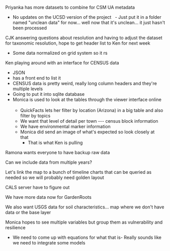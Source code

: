 Priyanka has more datasets to combine for CSM UA metadata   

  - No updates on the UCSD version of the project
  - Just put it in a folder named "unclean data" for now... well now that it's unclean... it just hasn't been processed
  
CJK answering questions about resolution and having to adjust the dataset for taxonomic resolution, hope to get header list to Ken for next week  
  
  - Some data normalized on grid system so it rs
  
 Ken playing around with an interface for CENSUS data
 
 - JSON  
 - has a front end to list it  
 - CENSUS data is pretty weird, really long column headers and they're multiple levels  
 - Going to put it into sqlite database  
 - Monica is used to look at the tables through the viewer interface online     
   - QuickFacts lets her filter by location (Arizona) in a big table and also filter by topics     
   - We want that level of detail per town --- census block information     
   - We have environmental marker information  
   - Monica did send an image of what's expected so look closely at that     
     - That is what Ken is pulling
  
  
Ramona wants everyone to have backup raw data

Can we include data from multiple years?

Let's link the map to a bunch of timeline charts that can be queried as needed so we will probably need golden layout

CALS server have to figure out

We have more data now for GardenRoots

We also want USGS data for soil characteristics... map where we don't have data or the base layer

Monica hopes to see multiple variables but group them as vulnerability and resilience 

 - We need to come up with equations for what that is- Really sounds like we need to integrate some models
